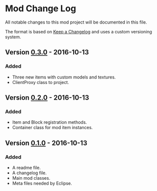 # Mod Change Log
All notable changes to this mod project will be documented in this file.

The format is based on [Keep a Changelog](http://keepachangelog.com/) and uses a custom versioning system.

## Version [0.3.0] - 2016-10-13
### Added
- Three new items with custom models and textures.
- ClientProxy class to project.

## Version [0.2.0] - 2016-10-13
### Added
- Item and Block registration methods.
- Container class for mod item instances.

## Version [0.1.0] - 2016-10-13
### Added
- A readme file.
- A changelog file.
- Main mod classes.
- Meta files needed by Eclipse.

[0.3.0]: https://github.com/yooksi/Generic-Mod/pull/1
[0.2.0]: https://github.com/yooksi/Generic-Mod/compare/877da9a581a5efc8ca36689bd50367a1fa53e0d3...32755cf0da3b883f662bb8f2134e8aa3a6f02103
[0.1.0]: https://github.com/yooksi/Generic-Mod/compare/0f5b5f4ea53978cf4aa472c71e9042c8e1117dfc...877da9a581a5efc8ca36689bd50367a1fa53e0d3